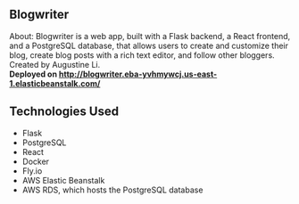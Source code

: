 ## Blogwriter
About: Blogwriter is a web app, built with a Flask backend, a React frontend, and a PostgreSQL
database, that allows users to create and customize their blog, create blog posts with a rich text editor,
and follow other bloggers.
Created by Augustine Li.
<br/>
**Deployed on http://blogwriter.eba-yvhmywcj.us-east-1.elasticbeanstalk.com/**

## Technologies Used
* Flask
* PostgreSQL
* React
* Docker
* Fly.io
* AWS Elastic Beanstalk
* AWS RDS, which hosts the PostgreSQL database
